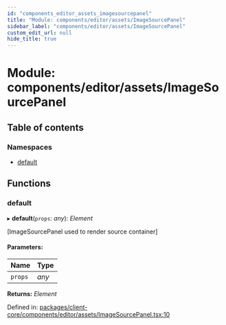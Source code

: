 ```yaml
---
id: "components_editor_assets_imagesourcepanel"
title: "Module: components/editor/assets/ImageSourcePanel"
sidebar_label: "components/editor/assets/ImageSourcePanel"
custom_edit_url: null
hide_title: true
---
```


# Module: components/editor/assets/ImageSourcePanel

## Table of contents

### Namespaces

- [default](components_editor_assets_imagesourcepanel.default.md)

## Functions

### default

▸ **default**(`props`: *any*): *Element*

[ImageSourcePanel used to render source container]

#### Parameters:

Name | Type |
:------ | :------ |
`props` | *any* |

**Returns:** *Element*

Defined in: [packages/client-core/components/editor/assets/ImageSourcePanel.tsx:10](https://github.com/xr3ngine/xr3ngine/blob/56376a778/packages/client-core/components/editor/assets/ImageSourcePanel.tsx#L10)
